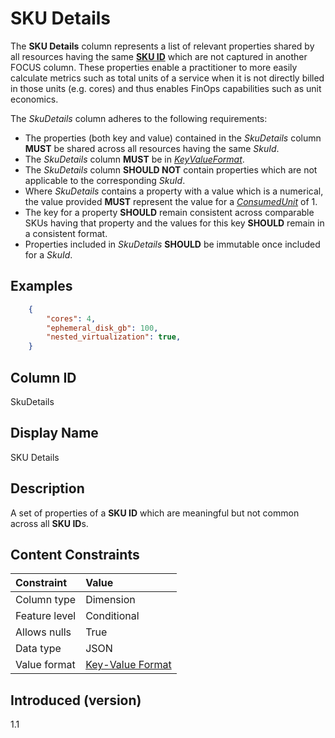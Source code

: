# SKU Details

The **SKU Details** column represents a list of relevant properties shared by all resources having the same [**SKU ID**](#skuid) which are not captured in another FOCUS column. These properties enable a practitioner to more easily calculate metrics such as total units of a service when it is not directly billed in those units (e.g. cores) and thus enables FinOps capabilities such as unit economics.


The _SkuDetails_ column adheres to the following requirements:

* The properties (both key and value) contained in the _SkuDetails_ column **MUST** be shared across all resources having the same _SkuId_.
* The _SkuDetails_ column **MUST** be in [_KeyValueFormat_](#key-valueformat).
* The _SkuDetails_ column **SHOULD NOT** contain properties which are not applicable to the corresponding _SkuId_.
* Where _SkuDetails_ contains a property with a value which is a numerical, the value provided **MUST** represent the value for a [_ConsumedUnit_](#consumedunit) of 1.
* The key for a property **SHOULD** remain consistent across comparable SKUs having that property and the values for this key **SHOULD** remain in a consistent format.
* Properties included in _SkuDetails_ **SHOULD** be immutable once included for a _SkuId_.

## Examples

```json
    {
        "cores": 4,
        "ephemeral_disk_gb": 100,
        "nested_virtualization": true,
    }
```

## Column ID

SkuDetails

## Display Name

SKU Details

## Description

A set of properties of a **SKU ID** which are meaningful but not common across all **SKU ID**s.

## Content Constraints

|    Constraint   |      Value       |
|:----------------|:-----------------|
| Column type     | Dimension        |
| Feature level   | Conditional      |
| Allows nulls    | True             |
| Data type       | JSON             |
| Value format    | [Key-Value Format](#key-valueformat) |

## Introduced (version)

1.1
